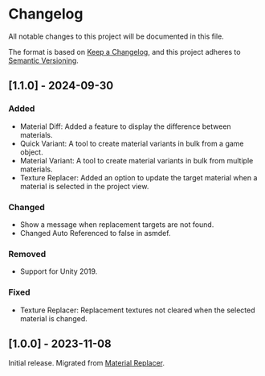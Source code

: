 # Changelog
All notable changes to this project will be documented in this file.

The format is based on [Keep a Changelog](https://keepachangelog.com/en/1.0.0/),
and this project adheres to [Semantic Versioning](https://semver.org/spec/v2.0.0.html).

## [1.1.0] - 2024-09-30

### Added

- Material Diff: Added a feature to display the difference between materials.
- Quick Variant: A tool to create material variants in bulk from a game object.
- Material Variant: A tool to create material variants in bulk from multiple materials.
- Texture Replacer: Added an option to update the target material when a material is selected in the project view.

### Changed

- Show a message when replacement targets are not found.
- Changed Auto Referenced to false in asmdef.

### Removed

- Support for Unity 2019.

### Fixed

- Texture Replacer: Replacement textures not cleared when the selected material is changed.

## [1.0.0] - 2023-11-08

Initial release. Migrated from [Material Replacer](https://github.com/kurotu/MaterialReplacer).
